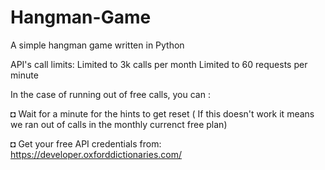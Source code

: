 # Hangman-Game
A simple hangman game written in Python

API's call limits:
Limited to 3k calls per month
Limited to 60 requests per minute

In the case of running out of free calls, you can :

  ◘ Wait for a minute for the hints to get reset ( If this doesn't work it means we ran out of calls in the monthly currenct free plan)
  
   ◘ Get your free API credentials from: https://developer.oxforddictionaries.com/
  

